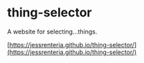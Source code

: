 # thing-selector

A website for selecting...things.

[https://jessrenteria.github.io/thing-selector/](https://jessrenteria.github.io/thing-selector/)
